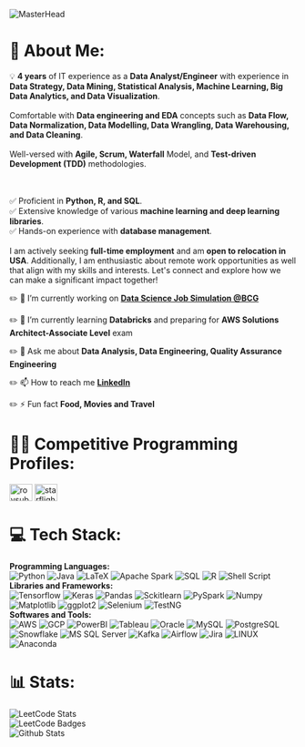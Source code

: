 ![MasterHead](https://senseaboutscience.org/wp-content/uploads/2023/01/Banner-Wide-02-01.png)

# 💫 About Me:
💡 **4 years** of IT experience as a **Data Analyst/Engineer** with experience in **Data Strategy, Data Mining, Statistical Analysis, Machine Learning, Big Data Analytics, and Data Visualization**. <br><br> Comfortable with **Data engineering and EDA** concepts such as **Data Flow, Data Normalization, Data Modelling, Data Wrangling, Data Warehousing, and Data Cleaning**. <br><br> Well-versed with **Agile, Scrum, Waterfall** Model, and **Test-driven Development (TDD)** methodologies. <br><br>

<br>✅ Proficient in **Python, R, and SQL**. <br>✅ Extensive knowledge of various **machine learning and deep learning libraries**. <br>✅ Hands-on experience with **database management**. <br><br>I am actively seeking **full-time employment** and am **open to relocation in USA**. Additionally, I am enthusiastic about remote work opportunities as well that align with my skills and interests. Let's connect and explore how we can make a significant impact together!

✏️ 🔭 I’m currently working on **[Data Science Job Simulation @BCG](https://www.theforage.com/simulations/bcg/data-science-ccdz)**

✏️ 🌱 I’m currently learning **Databricks** and preparing for **AWS Solutions Architect-Associate Level** exam

✏️ 💬 Ask me about **Data Analysis, Data Engineering, Quality Assurance Engineering**

✏️ 📫 How to reach me **[LinkedIn](https://www.linkedin.com/in/subhamroy/)**

✏️ ⚡ Fun fact **Food, Movies and Travel**

# 👨‍💻 Competitive Programming Profiles:
<p align="left">
<a href="https://www.hackerrank.com/roysubham20" target="blank"><img align="center" src="https://raw.githubusercontent.com/rahuldkjain/github-profile-readme-generator/master/src/images/icons/Social/hackerrank.svg" alt="roysubham20" height="30" width="40" /></a>
<a href="https://www.leetcode.com/starflight_roy" target="blank"><img align="center" src="https://raw.githubusercontent.com/rahuldkjain/github-profile-readme-generator/master/src/images/icons/Social/leet-code.svg" alt="starflight_roy" height="30" width="40" /></a>
</p>

# 💻 Tech Stack:
**Programming Languages:**<br>
![Python](https://img.shields.io/badge/python-3670A0?style=for-the-badge&logo=python&logoColor=ffdd54)
![Java](https://img.shields.io/badge/java-%23ED8B00.svg?style=for-the-badge&logo=java&logoColor=white)
![LaTeX](https://img.shields.io/badge/latex-%23008080.svg?style=for-the-badge&logo=latex&logoColor=white)
![Apache Spark](https://img.shields.io/badge/Apache%20Spark-%20red?style=for-the-badge&logo=apache)
![SQL](https://img.shields.io/badge/SQL-%20?style=for-the-badge&logo=sql)
![R](https://img.shields.io/badge/r-grey?style=for-the-badge&logo=R) 
![Shell Script](https://img.shields.io/badge/shell_script-%23121011.svg?style=for-the-badge&logo=gnu-bash&logoColor=white)<br>
**Libraries and Frameworks:**<br>
![Tensorflow](https://img.shields.io/badge/tensorflow-white?style=for-the-badge&logo=tensorflow)
![Keras](https://img.shields.io/badge/keras-black?style=for-the-badge&logo=keras)
![Pandas](https://img.shields.io/badge/pandas-orange?style=for-the-badge&logo=pandas)
![Sckitlearn](https://img.shields.io/badge/sckit-learn-%23777BB4?style=for-the-badge&logo=sckit-learn)
![PySpark](https://img.shields.io/badge/PySpark-white?style=for-the-badge&logo=pyspark)
![Numpy](https://img.shields.io/badge/numpy-red?style=for-the-badge&logo=numpy)
![Matplotlib](https://img.shields.io/badge/matplotlib-blue?style=for-the-badge&logo=matplotlib)
![ggplot2](https://img.shields.io/badge/ggplot2-css?style=for-the-badge&logo=package)
![Selenium](https://img.shields.io/badge/selenium-white?style=for-the-badge&logo=selenium)
![TestNG](https://img.shields.io/badge/testng-grey?style=for-the-badge&logo=testng) <br>
**Softwares and Tools:**<br>
![AWS](https://img.shields.io/badge/AWS-white?style=for-the-badge&logo=aws)
![GCP](https://img.shields.io/badge/GCP-white?style=for-the-badge&logo=google)
![PowerBI](https://img.shields.io/badge/PowerBI-grey?style=for-the-badge&logo=powerbi)
![Tableau](https://img.shields.io/badge/Tableau-purple?style=for-the-badge&logo=tableau)
![Oracle](https://img.shields.io/badge/Oracle-red?style=for-the-badge&logo=oracle)
![MySQL](https://img.shields.io/badge/mysql-white?style=for-the-badge&logo=mysql)
![PostgreSQL](https://img.shields.io/badge/postgresql-yellow?style=for-the-badge&logo=postgresql)
![Snowflake](https://img.shields.io/badge/snowflake-white?style=for-the-badge&logo=snowflake)
![MS SQL Server](https://img.shields.io/badge/MS%20SQL%20Server-orange?style=for-the-badge&logo=MS%20SQL%20Server)
![Kafka](https://img.shields.io/badge/kafka-light--blue?style=for-the-badge&logo=kafka)
![Airflow](https://img.shields.io/badge/airflow-yellow?style=for-the-badge&logo=airflow)
![Jira](https://img.shields.io/badge/jira-%230A0FFF.svg?style=for-the-badge&logo=jira&logoColor=white)
![LINUX](https://img.shields.io/badge/Linux-FCC624?style=for-the-badge&logo=linux&logoColor=black)
![Anaconda](https://img.shields.io/badge/Anaconda-%2344A833.svg?style=for-the-badge&logo=anaconda&logoColor=white) <br/>

# 📊 Stats:
![LeetCode Stats](https://leetcode.card.workers.dev/starflight_roy?theme=dark&font=baloo&extension=null) <br/>
![LeetCode Badges](https://leetcode-badge-showcase.vercel.app/api?username=starflight_roy) <br/>
![Github Stats](https://github-readme-streak-stats.herokuapp.com/?user=roysub&theme=dark&hide_border=false)
